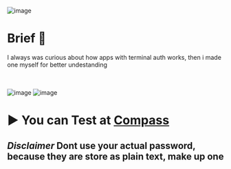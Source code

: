 ![image](https://user-images.githubusercontent.com/66091116/230682039-0511861b-2517-4ce2-8da4-328def7c0eff.png)


# Brief 📖
I always was curious about how apps with terminal auth works, then i made one myself for better undestanding

\
\
![image](https://user-images.githubusercontent.com/66091116/230682378-4ea84d1c-f627-4ea8-8a54-55e18e931cb2.png)
![image](https://user-images.githubusercontent.com/66091116/230682561-55e49247-a4fd-4f37-b7dc-c49bf75e7395.png)

# ▶️  You can Test at [Compass](https://compass-h5gl.onrender.com/)
## *Disclaimer* Dont use your actual password, because they are store as plain text, make up one 
